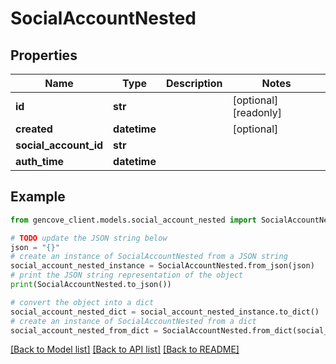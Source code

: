 # SocialAccountNested


## Properties

Name | Type | Description | Notes
------------ | ------------- | ------------- | -------------
**id** | **str** |  | [optional] [readonly]
**created** | **datetime** |  | [optional]
**social_account_id** | **str** |  |
**auth_time** | **datetime** |  |

## Example

```python
from gencove_client.models.social_account_nested import SocialAccountNested

# TODO update the JSON string below
json = "{}"
# create an instance of SocialAccountNested from a JSON string
social_account_nested_instance = SocialAccountNested.from_json(json)
# print the JSON string representation of the object
print(SocialAccountNested.to_json())

# convert the object into a dict
social_account_nested_dict = social_account_nested_instance.to_dict()
# create an instance of SocialAccountNested from a dict
social_account_nested_from_dict = SocialAccountNested.from_dict(social_account_nested_dict)
```
[[Back to Model list]](../README.md#documentation-for-models) [[Back to API list]](../README.md#documentation-for-api-endpoints) [[Back to README]](../README.md)
